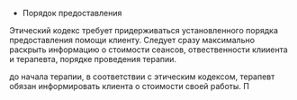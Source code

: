 * Порядок предоставления

Этический кодекс требует придерживаться установленного порядка предоставления помощи клиенту.
Следует сразу максимально раскрыть информацию о стоимости сеансов, отвественности клииента и терапевта, порядке проведения терапии.

до начала терапии, в соответствии с этическим кодексом, терапевт обязан информировать клиента о стоимости своей работы. П 

